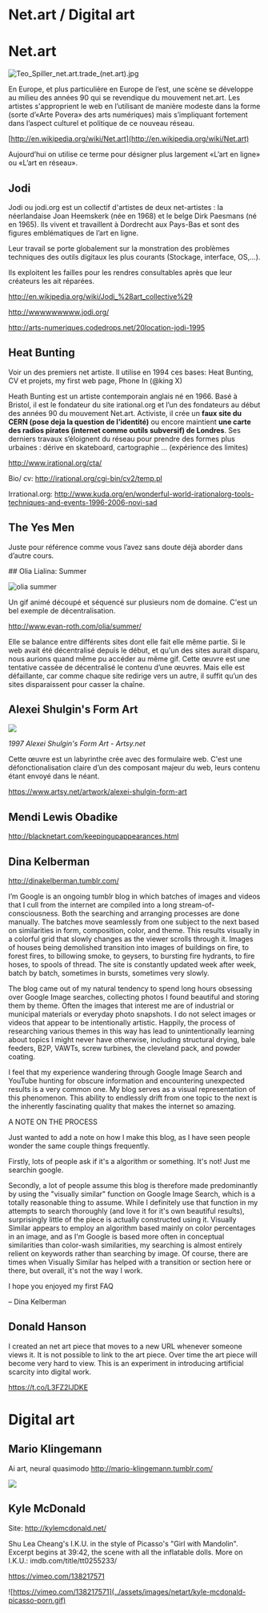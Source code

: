 # Net.art / Digital art

<!-- toc -->

# Net.art

![Teo_Spiller_net.art.trade_(net.art).jpg](../assets/images/netart/Teo_Spiller_net.art.trade_net.art.jpg)

En Europe, et plus particulière en Europe de l’est, une scène se développe au milieu des années 90 qui se revendique du mouvement net.art. Les artistes s'approprient le web en l’utilisant de manière modeste dans la forme (sorte d’«Arte Povera» des arts numériques) mais s’impliquant fortement dans l’aspect culturel et politique de ce nouveau réseau.

[http://en.wikipedia.org/wiki/Net.art](http://en.wikipedia.org/wiki/Net.art)

Aujourd’hui on utilise ce terme pour désigner plus largement «L’art en ligne» ou «L’art en réseau».

## Jodi

Jodi ou jodi.org est un collectif d'artistes de deux net-artistes : la néerlandaise Joan Heemskerk (née en 1968) et le belge Dirk Paesmans (né en 1965). Ils vivent et travaillent à Dordrecht aux Pays-Bas et sont des figures emblématiques de l’art en ligne.

Leur travail se porte globalement sur la monstration des problèmes techniques des outils digitaux les plus courants (Stockage, interface, OS,…).

Ils exploitent les failles pour les rendres consultables après que leur créateurs les ait réparées.

http://en.wikipedia.org/wiki/Jodi_%28art_collective%29

http://wwwwwwwww.jodi.org/

http://arts-numeriques.codedrops.net/20location-jodi-1995

## Heat Bunting

Voir un des premiers net artiste. Il utilise en 1994 ces bases: Heat Bunting, CV et projets, my first web page, Phone In (@king X)

Heath Bunting est un artiste contemporain anglais né en 1966. Basé à Bristol, il est le fondateur du site irational.org et l’un des fondateurs au début des années 90 du mouvement Net.art. Activiste, il crée un **faux site du CERN (pose deja la question de l’identité)** ou encore maintient **une carte des radios pirates (internet comme outils subversif) de Londres**. Ses derniers travaux s’éloignent du réseau pour prendre des formes plus urbaines : dérive en skateboard, cartographie ... (expérience des limites)

http://www.irational.org/cta/

Bio/ cv: http://irational.org/cgi-bin/cv2/temp.pl

Irrational.org: http://www.kuda.org/en/wonderful-world-irationalorg-tools-techniques-and-events-1996-2006-novi-sad

## The Yes Men

Juste pour référence comme vous l’avez sans doute déjà aborder dans d’autre cours.

## Olia Lialina: Summer

![olia summer](../assets/images/netart/olia03.gif)

Un gif animé découpé et séquencé sur plusieurs nom de domaine.
C'est un bel exemple de décentralisation.

http://www.evan-roth.com/olia/summer/

Elle se balance entre différents sites dont elle fait elle même partie.
Si le web avait été décentralisé depuis le début, et qu'un des sites aurait disparu, nous aurions quand même pu accéder au même gif.
Cette œuvre est une tentative cassée de décentralisé le contenu d’une œuvres. Mais elle est défaillante, car comme chaque site redirige vers un autre, il suffit qu’un des sites disparaissent pour casser la chaîne.

## Alexei Shulgin's Form Art

![](../assets/images/netart/alexei-shulgin-s-form-art.jpg)

_1997 Alexei Shulgin's Form Art - Artsy.net_

Cette œuvre est un labyrinthe crée avec des formulaire web.
C'est une défonctionalisation claire d’un des composant majeur du web, leurs contenu étant envoyé dans le néant.

https://www.artsy.net/artwork/alexei-shulgin-form-art

## Mendi Lewis Obadike

http://blacknetart.com/keepingupappearances.html

## Dina Kelberman

http://dinakelberman.tumblr.com/

I’m Google is an ongoing tumblr blog in which batches of images and videos that I cull from the internet are compiled into a long stream-of-consciousness. Both the searching and arranging processes are done manually. The batches move seamlessly from one subject to the next based on similarities in form, composition, color, and theme. This results visually in a colorful grid that slowly changes as the viewer scrolls through it. Images of houses being demolished transition into images of buildings on fire, to forest fires, to billowing smoke, to geysers, to bursting fire hydrants, to fire hoses, to spools of thread. The site is constantly updated week after week, batch by batch, sometimes in bursts, sometimes very slowly.

The blog came out of my natural tendency to spend long hours obsessing over Google Image searches, collecting photos I found beautiful and storing them by theme. Often the images that interest me are of industrial or municipal materials or everyday photo snapshots. I do not select images or videos that appear to be intentionally artistic. Happily, the process of researching various themes in this way has lead to unintentionally learning about topics I might never have otherwise, including structural drying, bale feeders, B2P, VAWTs, screw turbines, the cleveland pack, and powder coating.

I feel that my experience wandering through Google Image Search and YouTube hunting for obscure information and encountering unexpected results is a very common one. My blog serves as a visual representation of this phenomenon. This ability to endlessly drift from one topic to the next is the inherently fascinating quality that makes the internet so amazing.

A NOTE ON THE PROCESS

Just wanted to add a note on how I make this blog, as I have seen people wonder the same couple things frequently.

Firstly, lots of people ask if it's a algorithm or something. It's not! Just me searchin google.

Secondly, a lot of people assume this blog is therefore made predominantly by using the "visually similar" function on Google Image Search, which is a totally reasonable thing to assume. While I definitely use that function in my attempts to search thoroughly (and love it for it's own beautiful results), surprisingly little of the piece is actually constructed using it. Visually Similar appears to employ an algorithm based mainly on color percentages in an image, and as I'm Google is based more often in conceptual similarities than color-wash similarities, my searching is almost entirely relient on keywords rather than searching by image. Of course, there are times when Visually Similar has helped with a transition or section here or there, but overall, it's not the way I work.

I hope you enjoyed my first FAQ

– Dina Kelberman

## Donald Hanson

I created an net art piece that moves to a new URL whenever someone views it. It is not possible to link to the art piece. Over time the art piece will become very hard to view. This is an experiment in introducing artificial scarcity into digital work.

https://t.co/L3FZ2lJDKE

# Digital art

## Mario Klingemann

Ai art, neural quasimodo
http://mario-klingemann.tumblr.com/

![](../assets/images/netart/mario-klingemann-doll-factory.gif)

## Kyle McDonald

Site: http://kylemcdonald.net/

Shu Lea Cheang's I.K.U. in the style of Picasso's "Girl with Mandolin". Excerpt begins at 39:42, the scene with all the inflatable dolls. More on I.K.U.: imdb.com/title/tt0255233/

https://vimeo.com/138217571

![https://vimeo.com/138217571](../assets/images/netart/kyle-mcdonald-picasso-porn.gif)
